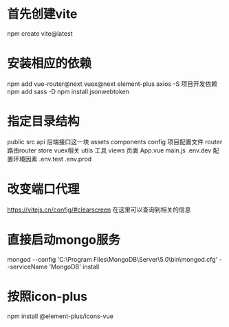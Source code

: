 # 首先创建vite
npm create vite@latest

# 安装相应的依赖
npm add vue-router@next vuex@next element-plus axios -S  项目开发依赖
npm add sass -D
npm install jsonwebtoken


# 指定目录结构
public 
src
    api   后端接口这一块
    assets
    components
    config 项目配置文件
    router 路由router
    store vuex相关
    utils 工具
    views 页面
    App.vue
    main.js
.env.dev  配置环境因素
.env.test
.env.prod

# 改变端口代理
https://vitejs.cn/config/#clearscreen  在这里可以查询到相关的信息

# 直接启动mongo服务
mongod --config 'C:\Program Files\MongoDB\Server\5.0\bin\mongod.cfg' --serviceName 'MongoDB' install

# 按照icon-plus
npm install @element-plus/icons-vue

